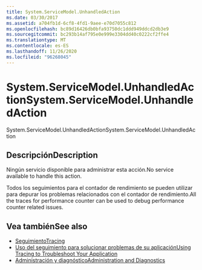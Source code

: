 ```yaml
---
title: System.ServiceModel.UnhandledAction
ms.date: 03/30/2017
ms.assetid: a704fb1d-6cf8-4fd1-9aee-e70d7055c812
ms.openlocfilehash: bc89d16426db0bfa93750dc1ddd949ddcd2db3e9
ms.sourcegitcommit: bc293b14af795e0e999e3304dd40c0222cf2ffe4
ms.translationtype: MT
ms.contentlocale: es-ES
ms.lasthandoff: 11/26/2020
ms.locfileid: "96268045"
---
```

# <a name="systemservicemodelunhandledaction"></a><span data-ttu-id="677fb-102">System.ServiceModel.UnhandledAction</span><span class="sxs-lookup"><span data-stu-id="677fb-102">System.ServiceModel.UnhandledAction</span></span>

<span data-ttu-id="677fb-103">System.ServiceModel.UnhandledAction</span><span class="sxs-lookup"><span data-stu-id="677fb-103">System.ServiceModel.UnhandledAction</span></span>  
  
## <a name="description"></a><span data-ttu-id="677fb-104">Descripción</span><span class="sxs-lookup"><span data-stu-id="677fb-104">Description</span></span>  

 <span data-ttu-id="677fb-105">Ningún servicio disponible para administrar esta acción.</span><span class="sxs-lookup"><span data-stu-id="677fb-105">No service available to handle this action.</span></span>  
  
 <span data-ttu-id="677fb-106">Todos los seguimientos para el contador de rendimiento se pueden utilizar para depurar los problemas relacionados con el contador de rendimiento.</span><span class="sxs-lookup"><span data-stu-id="677fb-106">All the traces for performance counter can be used to debug performance counter related issues.</span></span>  
  
## <a name="see-also"></a><span data-ttu-id="677fb-107">Vea también</span><span class="sxs-lookup"><span data-stu-id="677fb-107">See also</span></span>

- [<span data-ttu-id="677fb-108">Seguimiento</span><span class="sxs-lookup"><span data-stu-id="677fb-108">Tracing</span></span>](index.md)
- [<span data-ttu-id="677fb-109">Uso del seguimiento para solucionar problemas de su aplicación</span><span class="sxs-lookup"><span data-stu-id="677fb-109">Using Tracing to Troubleshoot Your Application</span></span>](using-tracing-to-troubleshoot-your-application.md)
- [<span data-ttu-id="677fb-110">Administración y diagnóstico</span><span class="sxs-lookup"><span data-stu-id="677fb-110">Administration and Diagnostics</span></span>](../index.md)
